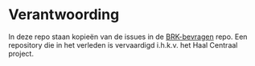 # Verantwoording

In deze repo staan kopieën van de issues in de [BRK-bevragen](https://github.com/kadaster/BRK-bevragen) repo. Een repository die in het verleden is vervaardigd i.h.k.v. het Haal Centraal project.
